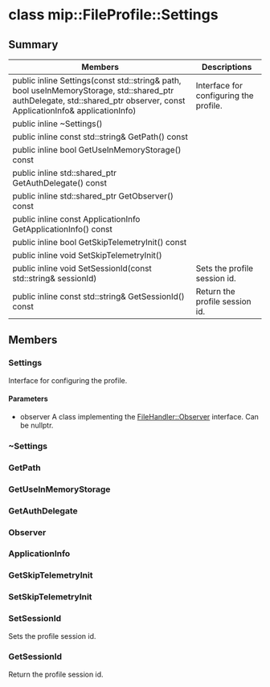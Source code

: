 # class mip::FileProfile::Settings 
  
## Summary
 Members                        | Descriptions                                
--------------------------------|---------------------------------------------
public inline Settings(const std::string& path, bool useInMemoryStorage, std::shared_ptr<AuthDelegate> authDelegate, std::shared_ptr<Observer> observer, const ApplicationInfo& applicationInfo)  |  Interface for configuring the profile.
public inline ~Settings()  |  
public inline const std::string& GetPath() const  |  
public inline bool GetUseInMemoryStorage() const  |  
public inline std::shared_ptr<AuthDelegate> GetAuthDelegate() const  |  
public inline std::shared_ptr<Observer> GetObserver() const  |  
public inline const ApplicationInfo GetApplicationInfo() const  |  
public inline bool GetSkipTelemetryInit() const  |  
public inline void SetSkipTelemetryInit()  |  
public inline void SetSessionId(const std::string& sessionId)  |  Sets the profile session id.
public inline const std::string& GetSessionId() const  |  Return the profile session id.
  
## Members
  
### Settings
Interface for configuring the profile.
  
#### Parameters
* observer A class implementing the [FileHandler::Observer](#classmip_1_1_file_handler_1_1_observer) interface. Can be nullptr.
  
### ~Settings
  
### GetPath
  
### GetUseInMemoryStorage
  
### GetAuthDelegate
  
### Observer
  
### ApplicationInfo
  
### GetSkipTelemetryInit
  
### SetSkipTelemetryInit
  
### SetSessionId
Sets the profile session id.
  
### GetSessionId
Return the profile session id.